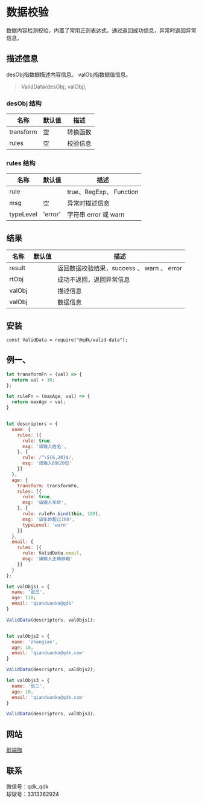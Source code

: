 # 数据校验
数据内容检测校验，内置了常用正则表达式。通过返回成功信息，异常时返回异常信息。


## 描述信息
desObj指数据描述内容信息。
valObj指数据值信息。
> ValidData(desObj, valObj);


### desObj 结构
|名称|默认值|描述|
|----|----|----|
|transform| 空 |转换函数|
|rules| 空 | 校验信息 |


### rules 结构
|名称|默认值|描述|
|----|----|----|
|rule|  | true、RegExp、 Function |
|msg| 空 | 异常时描述信息 |
| typeLevel| 'error' | 字符串 error 或 warn



## 结果

|名称|默认值|描述|
|----|----|----|
|result| |返回数据校验结果，success 、 warn 、 error|
|rtObj| |成功不返回，返回异常信息|
|valObj| | 描述信息 |
|valObj| | 数据信息 |



## 安装
```
const ValidData = require("@qdk/valid-data");
```


## 例一、
```javascript
let transformFn = (val) => {
  return val + 10;
};

let ruleFn = (maxAge, val) => {
  return maxAge > val;
}


let descriptors = {
  name: {
    rules: [{
      rule: true,
      msg: '请输入姓名',
    }, {
      rule: /^\S{6,20}$/,
      msg: '请输入6到20位'
    }]
  },
  age: {
    transform: transformFn,
    rules: [{
      rule: true,
      msg: '请输入年龄',
    }, {
      rule: ruleFn.bind(this, 100),
      msg: '请年龄超过100',
      typeLevel: 'warn'
    }]
  },
  email: {
    rules: [{
      rule: ValidData.email,
      msg: '请输入正确邮箱'
    }]
  }
};

let valObjs1 = {
  name: '张三',
  age: 110，
  email: 'qianduanka@qdk'
}

ValidData(descriptors, valObjs1);


let valObjs2 = {
  name: 'zhangsan',
  age: 10,
  email: 'qianduanka@qdk.com'
}

ValidData(descriptors, valObjs2);

let valObjs3 = {
  name: '张三',
  age: 10,
  email: 'qianduanka@qdk.com'
}

ValidData(descriptors, valObjs3);
```


## 网站

[前端咖](https://www.qianduanka.com)

## 联系

微信号：qdk_qdk   
球球号：3313362924
